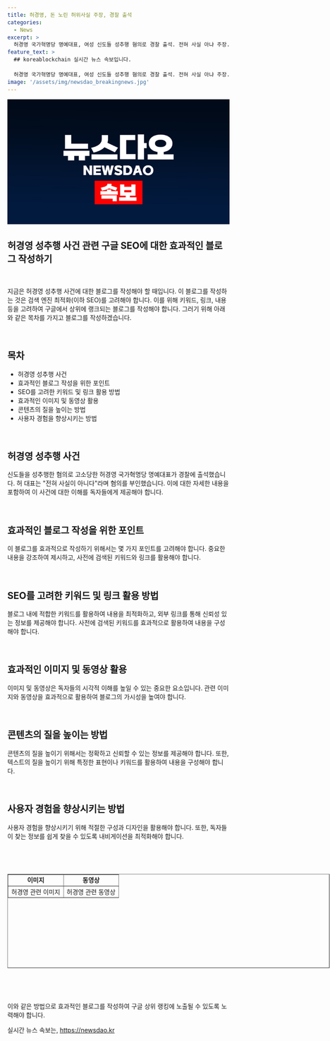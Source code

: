 ```yaml
---
title: 허경영, 돈 노린 허위사실 주장, 경찰 출석
categories:
  - News
excerpt: >
  허경영 국가혁명당 명예대표, 여성 신도들 성추행 혐의로 경찰 출석. 전혀 사실 아냐 주장. 혐의는 돈을 노리는 꾸민 일이라고 주장. 여성 신도들, 허 대표가 종교행사 중 신체 접촉 주장. 경찰, 신도들을 심리적으로 지배했을 가능성 고려. MBN뉴스 추성남 기자 보도. #허경영 #하늘궁 #성추행
feature_text: >
  ## koreablockchain 실시간 뉴스 속보입니다.

  허경영 국가혁명당 명예대표, 여성 신도들 성추행 혐의로 경찰 출석. 전혀 사실 아냐 주장. 혐의는 돈을 노리는 꾸민 일이라고 주장. 여성 신도들, 허 대표가 종교행사 중 신체 접촉 주장. 경찰, 신도들을 심리적으로 지배했을 가능성 고려. MBN뉴스 추성남 기자 보도. #허경영 #하늘궁 #성추행
image: '/assets/img/newsdao_breakingnews.jpg'
---
```


<p><img src="/assets/img/newsdao_breakingnews.jpg" alt="koreablockchain 속보" /></p>

<h2>허경영 성추행 사건 관련 구글 SEO에 대한 효과적인 블로그 작성하기</h2>

<p data-ke-size="size16">&nbsp;</p>

<p>지금은 허경영 성추행 사건에 대한 블로그를 작성해야 할 때입니다. 이 블로그를 작성하는 것은 검색 엔진 최적화(이하 SEO)를 고려해야 합니다. 이를 위해 키워드, 링크, 내용 등을 고려하여 구글에서 상위에 랭크되는 블로그를 작성해야 합니다. 그러기 위해 아래와 같은 목차를 가지고 블로그를 작성하겠습니다.</p>

<p data-ke-size="size16">&nbsp;</p>

<h2 data-ke-size="size26">목차</h2>

<ul>
  <li>허경영 성추행 사건</li>
  <li>효과적인 블로그 작성을 위한 포인트</li>
  <li>SEO를 고려한 키워드 및 링크 활용 방법</li>
  <li>효과적인 이미지 및 동영상 활용</li>
  <li>콘텐츠의 질을 높이는 방법</li>
  <li>사용자 경험을 향상시키는 방법</li>
</ul>

<p data-ke-size="size16">&nbsp;</p>

<h2 data-ke-size="size26">허경영 성추행 사건</h2>

<p>신도들을 성추행한 혐의로 고소당한 허경영 국가혁명당 명예대표가 경찰에 출석했습니다. 허 대표는 "전혀 사실이 아니다"라며 혐의를 부인했습니다. 이에 대한 자세한 내용을 포함하여 이 사건에 대한 이해를 독자들에게 제공해야 합니다.</p>

<p data-ke-size="size16">&nbsp;</p>

<h2 data-ke-size="size26">효과적인 블로그 작성을 위한 포인트</h2>

<p>이 블로그를 효과적으로 작성하기 위해서는 몇 가지 포인트를 고려해야 합니다. 중요한 내용을 강조하여 제시하고, 사전에 검색된 키워드와 링크를 활용해야 합니다.</p>

<p data-ke-size="size16">&nbsp;</p>

<h2 data-ke-size="size26">SEO를 고려한 키워드 및 링크 활용 방법</h2>

<p>블로그 내에 적합한 키워드를 활용하여 내용을 최적화하고, 외부 링크를 통해 신뢰성 있는 정보를 제공해야 합니다. 사전에 검색된 키워드를 효과적으로 활용하여 내용을 구성해야 합니다.</p>

<p data-ke-size="size16">&nbsp;</p>

<h2 data-ke-size="size26">효과적인 이미지 및 동영상 활용</h2>

<p>이미지 및 동영상은 독자들의 시각적 이해를 높일 수 있는 중요한 요소입니다. 관련 이미지와 동영상을 효과적으로 활용하여 블로그의 가시성을 높여야 합니다.</p>

<p data-ke-size="size16">&nbsp;</p>

<h2 data-ke-size="size26">콘텐츠의 질을 높이는 방법</h2>

<p>콘텐츠의 질을 높이기 위해서는 정확하고 신뢰할 수 있는 정보를 제공해야 합니다. 또한, 텍스트의 질을 높이기 위해 특정한 표현이나 키워드를 활용하여 내용을 구성해야 합니다.</p>

<p data-ke-size="size16">&nbsp;</p>

<h2 data-ke-size="size26">사용자 경험을 향상시키는 방법</h2>

<p>사용자 경험을 향상시키기 위해 적절한 구성과 디자인을 활용해야 합니다. 또한, 독자들이 찾는 정보를 쉽게 찾을 수 있도록 내비게이션을 최적화해야 합니다.</p>

<p data-ke-size="size16">&nbsp;</p>

<p data-ke-size="size16">&nbsp;</p>

<table style="width: 731px; height: 213px;" border="1">
<tbody>
<tr>
<td style="text-align: center; height: 17px;"><b>이미지</b></td>
<td style="text-align: center; height: 17px;"><b>동영상</b></td>
</tr>
<tr>
<td style="text-align: center; height: 17px;">허경영 관련 이미지</td>
<td style="text-align: center; height: 17px;">허경영 관련 동영상</td>
</tr>
</tbody>
</table>

<p data-ke-size="size16">&nbsp;</p>

<p data-ke-size="size16">&nbsp;</p>

<p>이와 같은 방법으로 효과적인 블로그를 작성하여 구글 상위 랭킹에 노출될 수 있도록 노력해야 합니다.</p>
실시간 뉴스 속보는, <a href="https://newsdao.kr" rel="dofollow">https://newsdao.kr</a>


